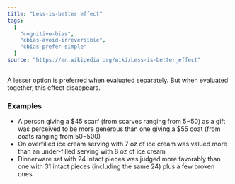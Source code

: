 ```yaml
---
title: "Less-is-better effect"
tags:
  [
    "cognitive-bias",
    "cbias-avoid-irreversible",
    "cbias-prefer-simple"
  ]
source: "https://en.wikipedia.org/wiki/Less-is-better_effect"
---
```


A lesser option is preferred when evaluated separately. But when evaluated together, this effect disappears.

### Examples

- A person giving a \$45 scarf (from scarves ranging from $5-$50) as a gift was perceived to be more generous than one giving a \$55 coat (from coats ranging from $50-$500)
- On overfilled ice cream serving with 7 oz of ice cream was valued more than an under-filled serving with 8 oz of ice cream
- Dinnerware set with 24 intact pieces was judged more favorably than one with 31 intact pieces (including the same 24) plus a few broken ones.
